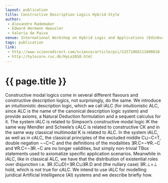 ```yaml
---
layout: publication
title: Constructive Description Logics Hybrid-Style
author:
 - Alexandre Rademaker
 - Edward Hermann Haeusler
 - Valeria de Paiva
venue: International Workshop on Hybrid Logic and Applications (Edinburgh), 2010
tags: publication
link:
 - http://www.sciencedirect.com/science/article/pii/S1571066111000818
 - http://hylocore.ruc.dk/HyLo2010.html
---
```


{{ page.title }}
================

Constructive modal logics come in several different flavours and
constructive description logics, not surprisingly, do the same. We
introduce an intuitionistic description logic, which we call iALC (for
intuitionistic ALC, since ALC is the name of the canonical description
logic system) and provide axioms, a Natural Deduction formulation and
a sequent calculus for it. The system iALC is related to Simpsonʼs
constructive modal logic IK the same way Mendler and Scheeleʼs cALC is
related to constructive CK and in the same way classical multimodal K
is related to ALC. In the system iALC, as well as in cALC, the
classical principles of the excluded middle C⊔¬C=T, double negation
¬¬C=C and the definitions of the modalities ∃R.C=¬∀R.¬C and
∀R.C=¬∃R.¬C are no longer validities, but simply non-trivial TBox
statements used to axiomatize specific application
scenarios. Meanwhile in iALC, like in classical ALC, we have that the
distribution of existential roles over disjunction
i.e. ∃R.(C⊔D)=∃R.C⊔∃R.D and (the nullary case) ∃R.⊥=⊥ hold, which is
not true for cALC. We intend to use iALC for modelling juridical
Artificial Intelligence (AI) systems and we describe briefly how.

